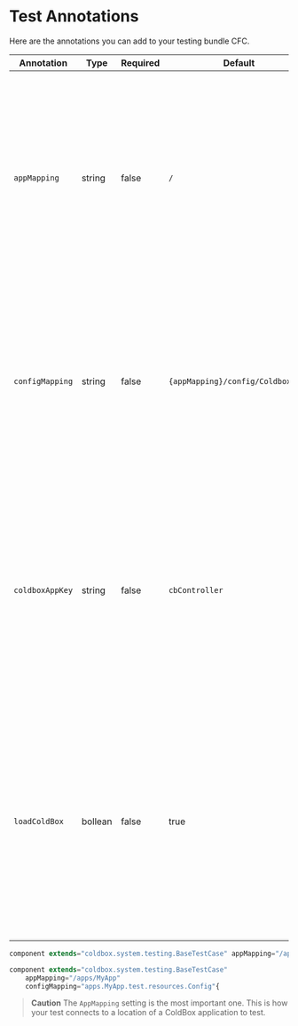 # Test Annotations

Here are the annotations you can add to your testing bundle CFC.

|Annotation|Type|Required|Default|Description|
|--|--|--|--|--|
| `appMapping` |string|false| `/` |The application mapping of the ColdBox application to test. By defaults it maps to the root. Extermely important this mapping is a slash notation that points to the root of the ColdBox application to test.|
| `configMapping` |string|false| `{appMapping}/config/Coldbox.cfc` |The configuration file to load for this test, which by convention uses the same configuration as the application uses. This is a dot notation path to a configuration CFC.|
| `coldboxAppKey` |string|false| `cbController` |The named key of the ColdBox controller that will be placed in application scope for you to simulate the ColdBox application. Used mostly on advanced testing cases where you have altered the default application key.|
| `loadColdBox` |bollean|false|true|If you call super.init() on the test case, this flag tells the base test case to load up the virtual testing application or not. This flag is mostly used for advanced testing cases, by default it always load ColdBox in Base Test Cases.|

```js
component extends="coldbox.system.testing.BaseTestCase" appMapping="/apps/MyApp"{

component extends="coldbox.system.testing.BaseTestCase"
    appMapping="/apps/MyApp" 
    configMapping="apps.MyApp.test.resources.Config"{
```

> **Caution** The `AppMapping` setting is the most important one. This is how your test connects to a location of a ColdBox application to test. 

